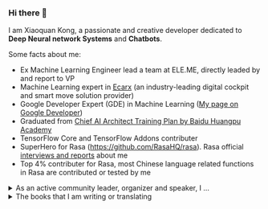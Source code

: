 ### Hi there 👋

<!--
**howl-anderson/howl-anderson** is a ✨ _special_ ✨ repository because its `README.md` (this file) appears on your GitHub profile.

Here are some ideas to get you started:

- 🔭 I’m currently working on ...
- 🌱 I’m currently learning ...
- 👯 I’m looking to collaborate on ...
- 🤔 I’m looking for help with ...
- 💬 Ask me about ...
- 📫 How to reach me: ...
- 😄 Pronouns: ...
- ⚡ Fun fact: ...
-->


I am Xiaoquan Kong, a passionate and creative developer dedicated to **Deep Neural network Systems** and **Chatbots**.

Some facts about me:
* Ex Machine Learning Engineer lead a team at ELE.ME, directly leaded by and report to VP
* Machine Learning expert in [Ecarx](https://www.ecarx.com.cn/) (an industry-leading digital cockpit and smart move solution provider)
* Google Developer Expert (GDE) in Machine Learning ([My page on Google Developer](https://developers.google.com/community/experts/directory/profile/profile-xiaoquan_kong))
* Graduated from [Chief AI Architect Training Plan by Baidu Huangpu Academy](https://ai.baidu.com/tech/paddle/huangpu)
* TensorFlow Core and TensorFlow Addons contributer
* SuperHero for Rasa (https://github.com/RasaHQ/rasa). Rasa official [interviews and reports](https://blog.rasa.com/superhero-spotlight-xiaoquan-kong/) about me
* Top 4% contributer for Rasa, most Chinese language related functions in Rasa are contributed or tested by me

<details>
  <summary>As an active community leader, organizer and speaker, I ...</summary>
  <br>

* I am lead organizer for Shanghai TensorFlow User Group (TFUG), organize or co-organize events that directly influence more than 6000 people every year
* I frequently share my knowledge & thought at community events, such as Google TensorFlow Dev Summit Extended, Google DevFest and TensorFlow salons, influence more than 4000 people directly
* Sometimes I am entrusted by Google as a TensorFlow ambassador to go to universities to promote TensorFlow
* I found and manage the Rasa Chinese community, the biggest and well-managed community for Chinese Rasa user

</details>

<details>
  <summary>The books that I am writing or translating</summary>
  <br>

* [Orignal writing] A book about [Rasa framework](https://github.com/RasaHQ/rasa), I am the main auther, as far as I know this is the first book in the world that forcus on Rasa, ETA published in March 2021
* [Translating] Chinese version of [Building Machine Learning Pipelines by O'reilly](https://www.amazon.com/Building-Machine-Learning-Pipelines-Automating/dp/1492053198), I am one of three translators, ETA published in May 2021
</details>
